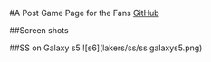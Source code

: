 #A Post Game Page for the Fans
[GitHub](https://smlocal.github.io/lakers/)

##Screen shots


##SS on Galaxy s5
![s6](lakers/ss/ss galaxys5.png)
